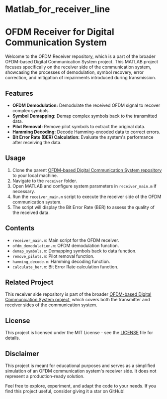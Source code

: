 # Matlab_for_receiver_line

# OFDM Receiver for Digital Communication System

Welcome to the OFDM Receiver repository, which is a part of the broader OFDM-based Digital Communication System project. This MATLAB project focuses specifically on the receiver side of the communication system, showcasing the processes of demodulation, symbol recovery, error correction, and mitigation of impairments introduced during transmission.

## Features

- **OFDM Demodulation:** Demodulate the received OFDM signal to recover complex symbols.
- **Symbol Demapping:** Demap complex symbols back to the transmitted data.
- **Pilot Removal:** Remove pilot symbols to extract the original data.
- **Hamming Decoding:** Decode Hamming-encoded data to correct errors.
- **Bit Error Rate (BER) Calculation:** Evaluate the system's performance after receiving the data.

## Usage

1. Clone the parent [OFDM-based Digital Communication System repository](link-to-main-repo) to your local machine.
2. Navigate to the `receiver` folder.
3. Open MATLAB and configure system parameters in `receiver_main.m` if necessary.
4. Run the `receiver_main.m` script to execute the receiver side of the OFDM communication system.
5. The script will display the Bit Error Rate (BER) to assess the quality of the received data.

## Contents

- `receiver_main.m`: Main script for the OFDM receiver.
- `ofdm_demodulation.m`: OFDM demodulation function.
- `demap_symbols.m`: Demapping symbols back to data function.
- `remove_pilots.m`: Pilot removal function.
- `hamming_decode.m`: Hamming decoding function.
- `calculate_ber.m`: Bit Error Rate calculation function.

## Related Project

This receiver side repository is part of the broader [OFDM-based Digital Communication System project](link-to-main-repo), which covers both the transmitter and receiver sides of the communication system.

## License

This project is licensed under the MIT License - see the [LICENSE](LICENSE) file for details.

## Disclaimer

This project is meant for educational purposes and serves as a simplified simulation of an OFDM communication system's receiver side. It does not represent a production-ready solution.

Feel free to explore, experiment, and adapt the code to your needs. If you find this project useful, consider giving it a star on GitHub!
